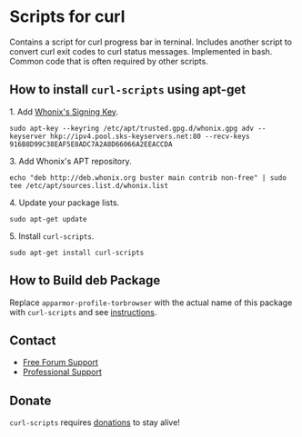 # Scripts for curl #

Contains a script for curl progress bar in terninal. Includes another script
to convert curl exit codes to curl status messages. Implemented in bash.
Common code that is often required by other scripts.
## How to install `curl-scripts` using apt-get ##

1\. Add [Whonix's Signing Key](https://www.whonix.org/wiki/Whonix_Signing_Key).

```
sudo apt-key --keyring /etc/apt/trusted.gpg.d/whonix.gpg adv --keyserver hkp://ipv4.pool.sks-keyservers.net:80 --recv-keys 916B8D99C38EAF5E8ADC7A2A8D66066A2EEACCDA
```

3\. Add Whonix's APT repository.

```
echo "deb http://deb.whonix.org buster main contrib non-free" | sudo tee /etc/apt/sources.list.d/whonix.list
```

4\. Update your package lists.

```
sudo apt-get update
```

5\. Install `curl-scripts`.

```
sudo apt-get install curl-scripts
```

## How to Build deb Package ##

Replace `apparmor-profile-torbrowser` with the actual name of this package with `curl-scripts` and see [instructions](https://www.whonix.org/wiki/Dev/Build_Documentation/apparmor-profile-torbrowser).

## Contact ##

* [Free Forum Support](https://forums.whonix.org)
* [Professional Support](https://www.whonix.org/wiki/Professional_Support)

## Donate ##

`curl-scripts` requires [donations](https://www.whonix.org/wiki/Donate) to stay alive!
